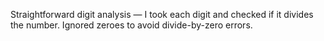 Straightforward digit analysis — I took each digit and checked if it divides the number. Ignored zeroes to avoid divide-by-zero errors.
